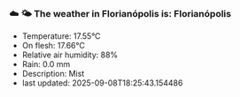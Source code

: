 ### ☁️ 🌤️  The weather in Florianópolis is: Florianópolis

- Temperature: 17.55°C
- On flesh: 17.66°C
- Relative air humidity: 88%
- Rain: 0.0 mm
- Description: Mist
- last updated: 2025-09-08T18:25:43.154486
